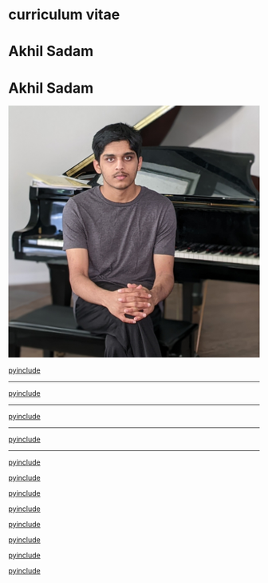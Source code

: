 <link rel="stylesheet" href="/static/css/phogroup.css">
<link rel="stylesheet" href="/static/css/layout-poster.css">
<link rel="stylesheet" href="/static/css/shubun.css">
<link rel="stylesheet" href="https://cdnjs.cloudflare.com/ajax/libs/font-awesome/4.7.0/css/font-awesome.min.css">

<div>
    <div class="fullscreen z-2-back">
        <div class="visor">
            <div class="sc-art-row">
                <div class="sc-art"></div>
                <div class="blackout"></div>
            </div>
        </div> 
    </div>
    <div class="cv">
        <div class="poster-row main-row" markdown="1">
            <div class="poster-column" markdown="1">
                
<div id="optional" markdown="1">

<h1 class="huge" style="width: 100%;">curriculum vitae</h1>

</div>

<div id="resume" markdown="1">

<h1 class="huge hide" style="width: 100%;">Akhil Sadam</h1>
<h1 class="huge titles">Akhil Sadam</h1>
<img class="profile" src="/static/img/auth.jpg"></img>
</div>


[pyinclude](positions.md)

---

<div class="poster-section poster-scols skill" markdown="1">

[pyinclude](skills.md)

<div id="resume" markdown="1">

---

[pyinclude](xp.md)

</div>
</div>

---

<div id="optional" markdown="1">

[pyinclude](pubs.md)

---

[pyinclude](xp.md)

[pyinclude](edu.md)

</div>

<div id="resume" markdown="1">

[pyinclude](edu.md)

[pyinclude](pubs.md)

</div>

<div class="flex-row" markdown="1">

[pyinclude](hon.md)

<div class="flex-col" markdown="1">

[pyinclude](reach.md)

[pyinclude](add.md)

</div>
</div>
</div>

[pyinclude](links.md)

</div>
        </div>
    </div>
</div>